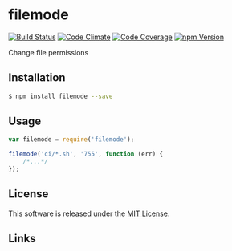 filemode
==========

<!-- Badge Start -->
<a name="badges"></a>

[![Build Status][bd_travis_shield_url]][bd_travis_url]
[![Code Climate][bd_codeclimate_shield_url]][bd_codeclimate_url]
[![Code Coverage][bd_codeclimate_coverage_shield_url]][bd_codeclimate_url]
[![npm Version][bd_npm_shield_url]][bd_npm_url]

[bd_repo_url]: https://github.com/okunishinishi/node-filemode
[bd_travis_url]: http://travis-ci.org/okunishinishi/node-filemode
[bd_travis_shield_url]: http://img.shields.io/travis/okunishinishi/node-filemode.svg?style=flat
[bd_license_url]: https://github.com/okunishinishi/node-filemode/blob/master/LICENSE
[bd_codeclimate_url]: http://codeclimate.com/github/okunishinishi/node-filemode
[bd_codeclimate_shield_url]: http://img.shields.io/codeclimate/github/okunishinishi/node-filemode.svg?style=flat
[bd_codeclimate_coverage_shield_url]: http://img.shields.io/codeclimate/coverage/github/okunishinishi/node-filemode.svg?style=flat
[bd_gemnasium_url]: https://gemnasium.com/okunishinishi/node-filemode
[bd_gemnasium_shield_url]: https://gemnasium.com/okunishinishi/node-filemode.svg
[bd_npm_url]: http://www.npmjs.org/package/filemode
[bd_npm_shield_url]: http://img.shields.io/npm/v/filemode.svg?style=flat
[bd_bower_badge_url]: https://img.shields.io/bower/v/filemode.svg?style=flat

<!-- Badge End -->


<!-- Description Start -->
<a name="description"></a>

Change file permissions

<!-- Description End -->


<!-- Overview Start -->
<a name="overview"></a>


<!-- Overview End -->


<!-- Sections Start -->
<a name="sections"></a>

<!-- Section from "doc/readme/01.Installation.md.hbs" Start -->

<a name="section-doc-readme-01-installation-md"></a>
Installation
-----

```bash
$ npm install filemode --save
```

<!-- Section from "doc/readme/01.Installation.md.hbs" End -->

<!-- Section from "doc/readme/02.Usage.md.hbs" Start -->

<a name="section-doc-readme-02-usage-md"></a>
Usage
---------

```javascript
var filemode = require('filemode');

filemode('ci/*.sh', '755', function (err) {
    /*...*/
});
```

<!-- Section from "doc/readme/02.Usage.md.hbs" End -->


<!-- Sections Start -->


<!-- LICENSE Start -->
<a name="license"></a>

License
-------
This software is released under the [MIT License](https://github.com/okunishinishi/node-filemode/blob/master/LICENSE).

<!-- LICENSE End -->


<!-- Links Start -->
<a name="links"></a>

Links
------


<!-- Links End -->
